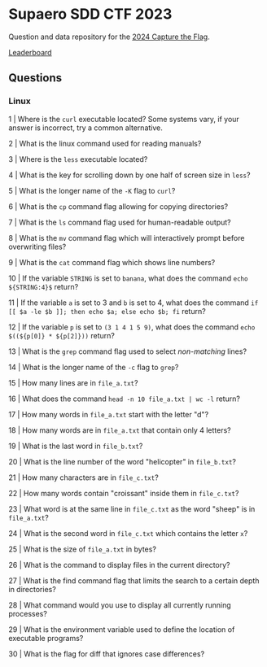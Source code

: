 # Supaero SDD CTF 2023

Question and data repository for the [2024 Capture the Flag](https://supaerodatascience.github.io/DE/ctf.html).

[Leaderboard](http://34.163.57.143/)

## Questions

### Linux

1 | Where is the `curl` executable located? Some systems vary, if your answer is incorrect, try a common alternative.

2 | What is the linux command used for reading manuals?

3 | Where is the `less` executable located?

4 | What is the key for scrolling down by one half of screen size in `less`?

5 | What is the longer name of the `-K` flag to `curl`?

6 | What is the `cp` command flag allowing for copying directories? 

7 | What is the `ls` command flag used for human-readable output? 

8 | What is the `mv` command flag which will interactively prompt before overwriting files?

9 | What is the `cat` command flag which shows line numbers?

10 | If the variable `STRING` is set to `banana`, what does the command `echo ${STRING:4}$` return?

11 | If the variable `a` is set to 3 and `b` is set to 4, what does the command `if [[ $a -le $b ]]; then echo $a; else echo $b; fi` return?

12 | If the variable `p` is set to `(3 1 4 1 5 9)`, what does the command `echo $((${p[0]} * ${p[2]}))` return?

13 | What is the `grep` command flag used to select *non-matching* lines?

14 | What is the longer name of the `-c` flag to `grep`?

15 | How many lines are in `file_a.txt`?

16 | What does the command `head -n 10 file_a.txt | wc -l` return?

17 | How many words in `file_a.txt` start with the letter "d"?

18 | How many words are in `file_a.txt` that contain only 4 letters?

19 | What is the last word in `file_b.txt`?

20 | What is the line number of the word "helicopter" in `file_b.txt`?

21 | How many characters are in `file_c.txt`?

22 | How many words contain "croissant" inside them in `file_c.txt`?

23 | What word is at the same line in `file_c.txt` as the word "sheep" is in `file_a.txt`?

24 | What is the second word in `file_c.txt` which contains the letter `x`?

25 | What is the size of `file_a.txt` in bytes?

26 | What is the command to display files in the current directory?

27 | What is the find command flag that limits the search to a certain depth in directories?

28 | What command would you use to display all currently running processes?

29 | What is the environment variable used to define the location of executable programs?

30 | What is the flag for diff that ignores case differences?

